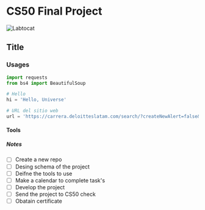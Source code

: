 # CS50 Final Project

![Labtocat](https://octodex.github.com/images/labtocat.png)

## Title
### Usages

```python
import requests
from bs4 import BeautifulSoup

# Hello
hi = 'Hello, Universe'

# URL del sitio web
url = 'https://carrera.deloitteslatam.com/search/?createNewAlert=false&q=&locationsearch=monterrey'
```

#### Tools
##### Notes

- [ ] Create a new repo
- [ ] Desing schema of the project
- [ ] Deifne the tools to use
- [ ] Make a calendar to complete task's
- [ ] Develop the project
- [ ] Send the project to CS50 check
- [ ] Obatain certificate
